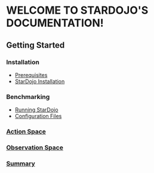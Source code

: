 # WELCOME TO STARDOJO'S DOCUMENTATION!

## Getting Started

### Installation
- [Prerequisites](installation/1_1_prerequisites.md)
- [StarDojo Installation](installation/1_2_installation.md)

### Benchmarking
- [Running StarDojo](benchmarking/2_1_running.md)
- [Configuration Files](benchmarking/2_2_config_files.md)

### [Action Space](action_space.md)

### [Observation Space](observation_space.md)

### [Summary](summary.md)
